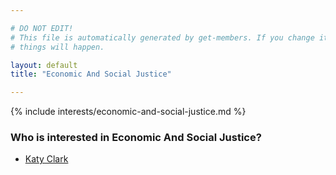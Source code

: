 ```yaml
---

# DO NOT EDIT!
# This file is automatically generated by get-members. If you change it, bad
# things will happen.

layout: default
title: "Economic And Social Justice"

---
```


{% include interests/economic-and-social-justice.md %}

### Who is interested in Economic And Social Justice?


* [Katy Clark](../members/katy-clark.html)
